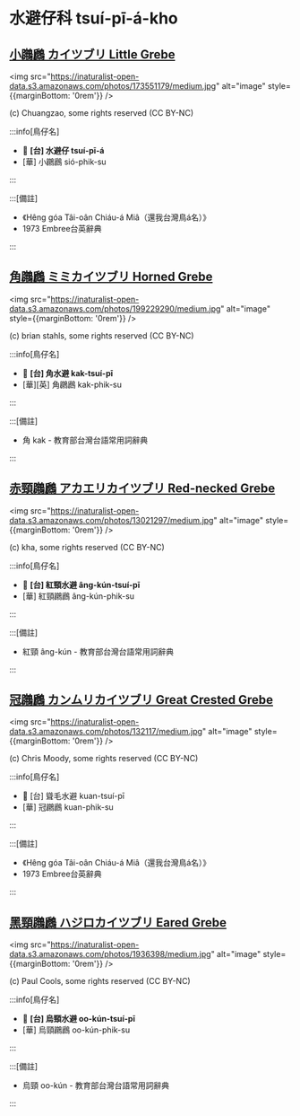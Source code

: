 # 水避仔科 tsuí-pī-á-kho

## [小鸊鷉 カイツブリ Little Grebe](https://ebird.org/species/litgre1)

<img src="https://inaturalist-open-data.s3.amazonaws.com/photos/173551179/medium.jpg" alt="image" style={{marginBottom: '0rem'}} />

<p className="image-caption">
(c) Chuangzao, some rights reserved (CC BY-NC)
</p>

:::info[鳥仔名]

- 🎯 **[台] 水避仔 tsuí-pī-á**
- [華] 小鸊鷉 sió-phik-su

:::

:::[備註]

- 《Hêng góa Tâi-oân Chiáu-á Miâ（還我台灣鳥á名）》
- 1973 Embree台英辭典

:::

## [角鸊鷉 ミミカイツブリ Horned Grebe](https://ebird.org/species/horgre)

<img src="https://inaturalist-open-data.s3.amazonaws.com/photos/199229290/medium.jpg" alt="image" style={{marginBottom: '0rem'}} />

<p className="image-caption">
 (c) brian stahls, some rights reserved (CC BY-NC)
</p>

:::info[鳥仔名]

- 🎯 **[台] 角水避 kak-tsuí-pī**
- [華][英] 角鸊鷉 kak-phik-su

:::

:::[備註]

- 角 kak - 教育部台灣台語常用詞辭典

:::

## [赤頸鸊鷉 アカエリカイツブリ Red-necked Grebe](https://ebird.org/species/rengre)

<img src="https://inaturalist-open-data.s3.amazonaws.com/photos/13021297/medium.jpg" alt="image" style={{marginBottom: '0rem'}} />

<p className="image-caption">
(c) kha, some rights reserved (CC BY-NC)
</p>

:::info[鳥仔名]

- 🎯 **[台] 紅頸水避 âng-kún-tsuí-pī**
- [華] 紅頸鸊鷉 âng-kún-phik-su

:::

:::[備註]

- 紅頸 âng-kún - 教育部台灣台語常用詞辭典

:::

## [冠鸊鷉 カンムリカイツブリ Great Crested Grebe](https://ebird.org/species/grcgre1)

<img src="https://inaturalist-open-data.s3.amazonaws.com/photos/132117/medium.jpg" alt="image" style={{marginBottom: '0rem'}} />

<p className="image-caption">
(c) Chris Moody, some rights reserved (CC BY-NC)
</p>

:::info[鳥仔名]

- 🎯 [台] 聳毛水避 kuan-tsuí-pī
- [華] 冠鸊鷉 kuan-phik-su

:::

:::[備註]

- 《Hêng góa Tâi-oân Chiáu-á Miâ（還我台灣鳥á名）》
- 1973 Embree台英辭典

:::

## [黑頸鸊鷉 ハジロカイツブリ Eared Grebe](https://ebird.org/species/eargre)

<img src="https://inaturalist-open-data.s3.amazonaws.com/photos/1936398/medium.jpg" alt="image" style={{marginBottom: '0rem'}} />

<p className="image-caption">
(c) Paul Cools, some rights reserved (CC BY-NC)
</p>

:::info[鳥仔名]

- 🎯 **[台] 烏頸水避 oo-kún-tsuí-pī**
- [華] 烏頸鸊鷉 oo-kún-phik-su

:::

:::[備註]

- 烏頸 oo-kún - 教育部台灣台語常用詞辭典

:::
